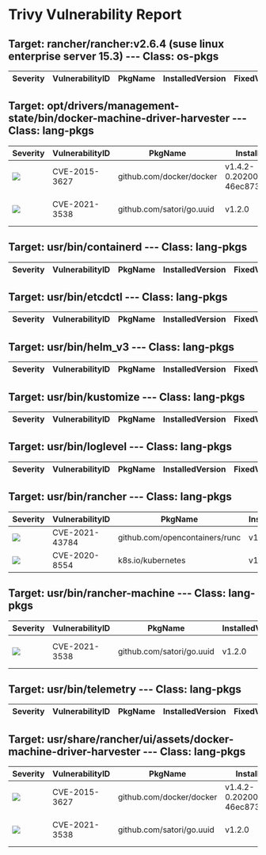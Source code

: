 # Trivy Vulnerability Report




## Target: rancher/rancher:v2.6.4 (suse linux enterprise server 15.3) --- Class: os-pkgs
|Severity|VulnerabilityID|PkgName|InstalledVersion|FixedVersion|
|--------|---------------|-------|----------------|------------|

## Target: opt/drivers/management-state/bin/docker-machine-driver-harvester --- Class: lang-pkgs
|Severity|VulnerabilityID|PkgName|InstalledVersion|FixedVersion|
|--------|---------------|-------|----------------|------------|
|![](https://img.shields.io/badge/-HIGH-orange)|CVE-2015-3627|github.com/docker/docker|v1.4.2-0.20200203170920-46ec8731fbce|v1.6.1|
|![](https://img.shields.io/badge/-CRITICAL-red)|CVE-2021-3538|github.com/satori/go.uuid|v1.2.0|1.2.1-0.20181016170032-d91630c85102|

## Target: usr/bin/containerd --- Class: lang-pkgs
|Severity|VulnerabilityID|PkgName|InstalledVersion|FixedVersion|
|--------|---------------|-------|----------------|------------|

## Target: usr/bin/etcdctl --- Class: lang-pkgs
|Severity|VulnerabilityID|PkgName|InstalledVersion|FixedVersion|
|--------|---------------|-------|----------------|------------|

## Target: usr/bin/helm_v3 --- Class: lang-pkgs
|Severity|VulnerabilityID|PkgName|InstalledVersion|FixedVersion|
|--------|---------------|-------|----------------|------------|

## Target: usr/bin/kustomize --- Class: lang-pkgs
|Severity|VulnerabilityID|PkgName|InstalledVersion|FixedVersion|
|--------|---------------|-------|----------------|------------|

## Target: usr/bin/loglevel --- Class: lang-pkgs
|Severity|VulnerabilityID|PkgName|InstalledVersion|FixedVersion|
|--------|---------------|-------|----------------|------------|

## Target: usr/bin/rancher --- Class: lang-pkgs
|Severity|VulnerabilityID|PkgName|InstalledVersion|FixedVersion|
|--------|---------------|-------|----------------|------------|
|![](https://img.shields.io/badge/-MEDIUM-yellow)|CVE-2021-43784|github.com/opencontainers/runc|v1.0.1|v1.0.3|
|![](https://img.shields.io/badge/-MEDIUM-yellow)|CVE-2020-8554|k8s.io/kubernetes|v1.23.3||

## Target: usr/bin/rancher-machine --- Class: lang-pkgs
|Severity|VulnerabilityID|PkgName|InstalledVersion|FixedVersion|
|--------|---------------|-------|----------------|------------|
|![](https://img.shields.io/badge/-CRITICAL-red)|CVE-2021-3538|github.com/satori/go.uuid|v1.2.0|1.2.1-0.20181016170032-d91630c85102|

## Target: usr/bin/telemetry --- Class: lang-pkgs
|Severity|VulnerabilityID|PkgName|InstalledVersion|FixedVersion|
|--------|---------------|-------|----------------|------------|

## Target: usr/share/rancher/ui/assets/docker-machine-driver-harvester --- Class: lang-pkgs
|Severity|VulnerabilityID|PkgName|InstalledVersion|FixedVersion|
|--------|---------------|-------|----------------|------------|
|![](https://img.shields.io/badge/-HIGH-orange)|CVE-2015-3627|github.com/docker/docker|v1.4.2-0.20200203170920-46ec8731fbce|v1.6.1|
|![](https://img.shields.io/badge/-CRITICAL-red)|CVE-2021-3538|github.com/satori/go.uuid|v1.2.0|1.2.1-0.20181016170032-d91630c85102|

